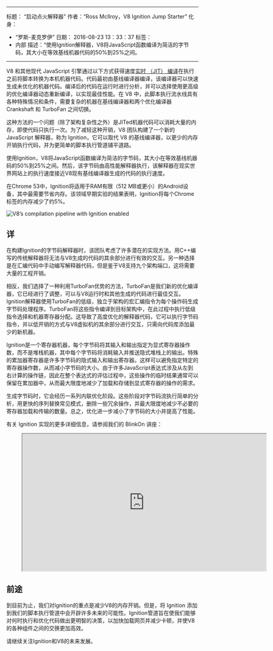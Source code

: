 ***

标题： “启动点火解释器”
作者：“Ross McIlroy，V8 Ignition Jump Starter”
化身：

*   “罗斯-麦克罗伊”
    日期： 2016-08-23 13：33：37
    标签：
*   内部
    描述：“使用Ignition解释器，V8将JavaScript函数编译为简洁的字节码，其大小在等效基线机器代码的50%到25%之间。

***

V8 和其他现代 JavaScript 引擎通过以下方式获得速度[实时 （JIT） 编译](https://en.wikipedia.org/wiki/Just-in-time_compilation)在执行之前将脚本转换为本机机器代码。代码最初由基线编译器编译，该编译器可以快速生成未优化的机器代码。编译后的代码在运行时进行分析，并可以选择使用更高级的优化编译器动态重新编译，以实现最佳性能。在 V8 中，此脚本执行流水线具有各种特殊情况和条件，需要复杂的机器在基线编译器和两个优化编译器 Crankshaft 和 TurboFan 之间切换。

这种方法的一个问题（除了架构复杂性之外）是JITed机器代码可以消耗大量的内存，即使代码只执行一次。为了减轻这种开销，V8 团队构建了一个新的 JavaScript 解释器，称为 Ignition，它可以取代 V8 的基线编译器，以更少的内存开销执行代码，并为更简单的脚本执行管道铺平道路。

使用Ignition，V8将JavaScript函数编译为简洁的字节码，其大小在等效基线机器码的50%到25%之间。然后，该字节码由高性能解释器执行，该解释器在现实世界网站上的执行速度接近V8现有基线编译器生成的代码的执行速度。

在Chrome 53中，Ignition将适用于RAM有限（512 MB或更小）的Android设备，其中最需要节省内存。该领域早期实验的结果表明，Ignition将每个Chrome标签的内存减少了约5%。

![V8’s compilation pipeline with Ignition enabled](../_img/ignition-interpreter/ignition-pipeline.png)

## 详

在构建Ignition的字节码解释器时，该团队考虑了许多潜在的实现方法。用C++编写的传统解释器将无法与V8生成的代码的其余部分进行有效的交互。另一种选择是在汇编代码中手动编写解释器代码，但是鉴于V8支持九个架构端口，这将需要大量的工程开销。

相反，我们选择了一种利用TurboFan优势的方法，TurboFan是我们新的优化编译器，它已经进行了调整，可以与V8运行时和其他生成的代码进行最佳交互。Ignition解释器使用TurboFan的低级，独立于架构的宏汇编指令为每个操作码生成字节码处理程序。TurboFan将这些指令编译到目标架构中，在此过程中执行低级指令选择和机器寄存器分配。这导致了高度优化的解释器代码，它可以执行字节码指令，并以低开销的方式与V8虚拟机的其余部分进行交互，只需向代码库添加最少的新机器。

Ignition是一个寄存器机器，每个字节码将其输入和输出指定为显式寄存器操作数，而不是堆栈机器，其中每个字节码将消耗输入并推送隐式堆栈上的输出。特殊的累加器寄存器是许多字节码的隐式输入和输出寄存器。这样可以避免指定特定的寄存器操作数，从而减小字节码的大小。由于许多JavaScript表达式涉及从左到右计算的操作链，因此在整个表达式的评估过程中，这些操作的临时结果通常可以保留在累加器中，从而最大限度地减少了加载和存储到显式寄存器的操作的需求。

生成字节码时，它会经历一系列内联优化阶段。这些阶段对字节码流执行简单的分析，用更快的序列替换常见模式，删除一些冗余操作，并最大限度地减少不必要的寄存器加载和传输的数量。总之，优化进一步减小了字节码的大小并提高了性能。

有关 Ignition 实现的更多详细信息，请参阅我们的 BlinkOn 讲座：

<figure>
  <div class="video video-16:9">
    <iframe src="https://www.youtube.com/embed/r5OWCtuKiAk" width="640" height="360" loading="lazy"></iframe>
  </div>
</figure>

## 前途

到目前为止，我们对Ignition的重点是减少V8的内存开销。但是，将 Ignition 添加到我们的脚本执行管道中会开辟许多未来的可能性。Ignition管道旨在使我们能够对何时执行和优化代码做出更明智的决策，以加快加载网页并减少卡顿，并使V8的各种组件之间的交换更加高效。

请继续关注Ignition和V8的未来发展。
